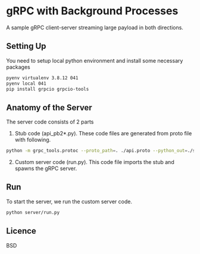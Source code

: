 # gRPC with Background Processes

A sample gRPC client-server streaming large payload in both directions.

## Setting Up

You need to setup local python environment and install some necessary packages

```sh
pyenv virtualenv 3.8.12 041
pyenv local 041
pip install grpcio grpcio-tools
```

## Anatomy of the Server 

The server code consists of 2 parts

1. Stub code (api_pb2*.py). These code files are generated from proto file with following.

```sh
python -m grpc_tools.protoc --proto_path=. ./api.proto --python_out=./server/ --grpc_python_out=./server/
```

2. Custom server code (run.py). This code file imports the stub and spawns the gRPC server.


## Run

To start the server, we run the custom server code.

```sh
python server/run.py
```


## Licence

BSD
